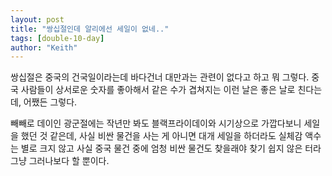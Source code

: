 ```yaml
---
layout: post
title: "쌍십절인데 알리에선 세일이 없네.."
tags: [double-10-day]
author: "Keith"
---
```


쌍십절은 중국의 건국일이라는데 바다건너 대만과는 관련이 없다고 하고 뭐 그렇다. 중국 사람들이 상서로운 숫자를 좋아해서 같은 수가 겹쳐지는 이런 날은 좋은 날로 친다는데, 어쨌든 그렇다.

빼빼로 데이인 광군절에는 작년만 봐도 블랙프라이데이와 시기상으로 가깝다보니 세일을 했던 것 같은데, 사실 비싼 물건을 사는 게 아니면 대개 세일을 하더라도 실체감 액수는 별로 크지 않고 사실 중국 물건 중에 엄청 비싼 물건도 찾을래야 찾기 쉽지 않은 터라 그냥 그러나보다 할 뿐이다.

